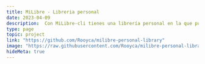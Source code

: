 ```yaml
---
title: MiLibre - Libreria personal
date: 2023-04-09
description:  Con MiLibre-cli tienes una librería personal en la que puedes almacenar todos tus libros en la nube (backblaze) y acceder a ellos en cualquier momento, además almacena la metadata de los libros en una base de datos NoSQL.
type: page
topic: project
link: "https://github.com/Rooyca/milibre-personal-library"
image: "https://raw.githubusercontent.com/Rooyca/milibre-personal-library/main/gif_example.gif"
hideMeta: true
---
```

